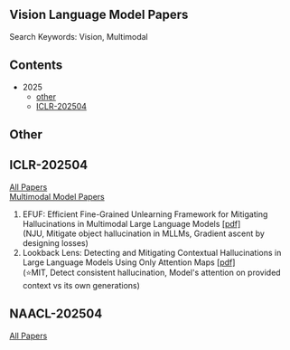 ## Vision Language Model Papers
Search Keywords: Vision, Multimodal

## Contents
- 2025
  - [other](#other)
  - [ICLR-202504](#iclr-202504)

## Other


## ICLR-202504
[All Papers](https://openreview.net/group?id=ICLR.cc/2025/Conference#tab-accept-oral)  
[Multimodal Model Papers](https://iclr2025.vizhub.ai/?brushed=%255B%255B179.62503051757812%252C18.363710403442383%255D%252C%255B330.3000183105469%252C234.6387176513672%255D%255D)

1.  EFUF: Efficient Fine-Grained Unlearning Framework for Mitigating Hallucinations in Multimodal Large Language Models  [[pdf]](https://aclanthology.org/2024.emnlp-main.67/)  
    (NJU, Mitigate object hallucination in MLLMs, Gradient ascent by designing losses)
2.  Lookback Lens: Detecting and Mitigating Contextual Hallucinations in Large Language Models Using Only Attention Maps  [[pdf]](https://aclanthology.org/2024.emnlp-main.84/)  
    (⭐️MIT, Detect consistent hallucination, Model's attention on provided context vs its own generations)


## NAACL-202504
[All Papers](https://aclanthology.org/events/naacl-2025/)
<!--stackedit_data:
eyJoaXN0b3J5IjpbMTg2NTQ2NDEyMCw3MDQ2NTM4NzQsLTEzNT
A5MjEyMDUsMTI3NjE5ODc5NCwxODQ1NjkyODAxLC0xNjA1NDEw
NjExLDQ3NzAxMTg4MSwxMjI2NTUyNzMxLDUxNjU3NDIxNywyMD
M5MTkwNjUsNzI4MTQ5ODg5XX0=
-->